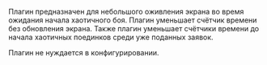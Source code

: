 Плагин предназначен для небольшого оживления экрана во время ожидания начала хаотичного боя. Плагин уменьшает счётчик времени без обновления экрана. Также плагин уменьшает счётчики времени до начала хаотичных поединков среди уже поданных заявок.

Плагин не нуждается в конфигурировании.
